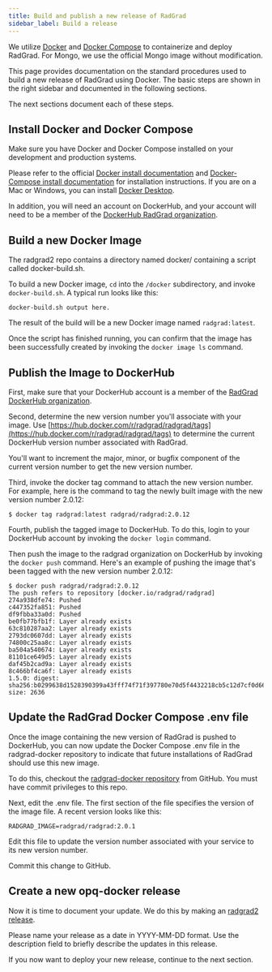 ```yaml
---
title: Build and publish a new release of RadGrad
sidebar_label: Build a release
---
```


We utilize [Docker](https://www.docker.com/) and [Docker Compose](https://docs.docker.com/compose/) to containerize and deploy RadGrad.  For Mongo, we use the official Mongo image without modification.

This page provides documentation on the standard procedures used to build a new release of RadGrad using Docker. The basic steps are shown in the right sidebar and documented in the following sections.

The next sections document each of these steps.

## Install Docker and Docker Compose

Make sure you have Docker and Docker Compose installed on your development and production systems.

Please refer to the official [Docker install documentation](https://docs.docker.com/install/) and [Docker-Compose install documentation](https://docs.docker.com/compose/install/) for installation instructions.  If you are on a Mac or Windows, you can install [Docker Desktop](https://www.docker.com/products/docker-desktop).

In addition, you will need an account on DockerHub, and your account will need to be a member of the [DockerHub RadGrad organization](https://hub.docker.com/u/radgrad).

## Build a new Docker Image

The radgrad2 repo contains a directory named docker/ containing a script called docker-build.sh.

To build a new Docker image,  `cd` into the `/docker` subdirectory, and invoke `docker-build.sh`. A typical run looks like this:

```
docker-build.sh output here.
```

The result of the build will be a new Docker image named `radgrad:latest`.

Once the script has finished running, you can confirm that the image has been successfully created by invoking the `docker image ls` command.

## Publish the Image to DockerHub

First, make sure that your DockerHub account is a member of the [RadGrad DockerHub organization](https://hub.docker.com/orgs/radgrad).

Second, determine the new version number you'll associate with your image.  Use [https://hub.docker.com/r/radgrad/radgrad/tags](https://hub.docker.com/r/radgrad/radgrad/tags) to determine the current DockerHub version number associated with RadGrad.

You'll want to increment the major, minor, or bugfix component of the current version number to get the new version number.

 Third, invoke the docker tag command to attach the new version number. For example, here is the command to tag the newly built image with the new version number 2.0.12:

 ```shell
 $ docker tag radgrad:latest radgrad/radgrad:2.0.12
 ```

 Fourth, publish the tagged image to DockerHub. To do this, login to your DockerHub account by invoking the `docker login` command.

 Then push the image to the radgrad organization on DockerHub by invoking the `docker push` command. Here's an example of pushing the image that's been tagged with the new version number 2.0.12:

 ```shell
 $ docker push radgrad/radgrad:2.0.12
 The push refers to repository [docker.io/radgrad/radgrad]
 274a938dfe74: Pushed
 c447352fa851: Pushed
 df9fbba33a0d: Pushed
 be0fb77bfb1f: Layer already exists
 63c810287aa2: Layer already exists
 2793dc0607dd: Layer already exists
 74800c25aa8c: Layer already exists
 ba504a540674: Layer already exists
 81101ce649d5: Layer already exists
 daf45b2cad9a: Layer already exists
 8c466bf4ca6f: Layer already exists
 1.5.0: digest: sha256:b0299638d1528390399a43fff74f71f397780e70d5f4432218cb5c12d7cf0d66 size: 2636
 ```

 ## Update the RadGrad Docker Compose .env file

 Once the image containing the new version of RadGrad is pushed to DockerHub, you can now update the Docker Compose .env file in the radgrad-docker repository to indicate that future installations of RadGrad should use this new image.

 To do this, checkout the  [radgrad-docker repository](https://github.com/radgrad/radgrad-docker) from GitHub. You must have commit privileges to this repo.

 Next, edit the .env file.  The first section of the file specifies the version of the image file. A recent version looks like this:

 ```
RADGRAD_IMAGE=radgrad/radgrad:2.0.1
```

Edit this file to update the version number associated with your service to its new version number.

Commit this change to GitHub.

## Create a new opq-docker release

Now it is time to document your update. We do this by making an [radgrad2 release](https://github.com/radgrad/radgrad-docker/releases).

Please name your release as a date in YYYY-MM-DD format. Use the description field to briefly describe the updates in this release.

If you now want to deploy your new release, continue to the next section.
